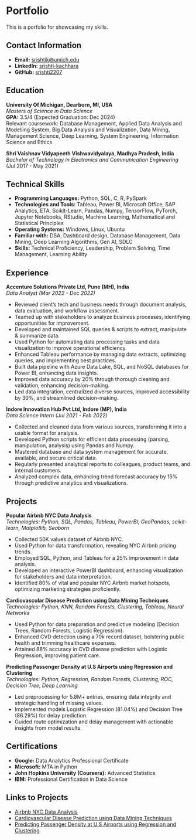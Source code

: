 # Portfolio

 This is a porfolio for showcasing my skills.

## Contact Information
- **Email:** srishtik@umich.edu
- **LinkedIn:** [srishti-kachhara](https://www.linkedin.com/in/srishti-kachhara-2207vr000/)
- **GitHub:** [srishti2207](https://github.com/srishti2207)

## Education
**University Of Michigan, Dearborn, MI, USA**  
_Masters of Science in Data Science_  
**GPA:** 3.5/4 (Expected Graduation: Dec 2024)  
Relevant coursework: Database Management, Applied Data Analysis and Modelling System, Big Data Analysis and Visualization, Data Mining, Management Science, Deep Learning, System Engineering, Information Science and Ethics

**Shri Vaishnav Vidyapeeth Vishwavidyalaya, Madhya Pradesh, India**  
_Bachelor of Technology in Electronics and Communication Engineering_  
(Jul 2017 - May 2021)

## Technical Skills
- **Programming Languages:** Python, SQL, C, R, PySpark
- **Technologies and Tools:** Tableau, Power BI, Microsoft Office, SAP Analytics, ETA, Scikit-Learn, Pandas, Numpy, TensorFlow, PyTorch, Jupyter Notebooks, RStudio, Machine Learning, Mathematical and Statistical Principles
- **Operating Systems:** Windows, Linux, Ubuntu
- **Familiar with:** DSA, Dashboard design, Database Management, Data Mining, Deep Learning Algorithms, Gen AI, SDLC
- **Skills:** Technical Proficiency, Leadership, Problem Solving, Time Management, Learning Ability

## Experience

**Accenture Solutions Private Ltd, Pune (MH), India**  
_Data Analyst (Mar 2022 - Dec 2022)_
- Reviewed client’s tech and business needs through document analysis, data evaluation, and workflow assessment.
- Teamed up with stakeholders to analyze business processes, identifying opportunities for improvement.
- Developed and maintained SQL queries & scripts to extract, manipulate & summarize data.
- Used Python for automating data processing tasks and data visualization to improve operational efficiency.
- Enhanced Tableau performance by managing data extracts, optimizing queries, and implementing best practices.
- Built data pipeline with Azure Data Lake, SQL, and NoSQL databases for Power BI, enhancing data insights.
- Improved data accuracy by 20% through thorough cleaning and validation, enhancing decision-making.
- Led data integration, centralized diverse sources, improved accessibility by 30%, and streamlined decision-making.

**Indore Innovation Hub Pvt Ltd, Indore (MP), India**  
_Data Science Intern (Jul 2021 - Feb 2022)_
- Collected and cleaned data from various sources, transforming it into a usable format for analysis.
- Developed Python scripts for efficient data processing (parsing, manipulation, analysis) using Pandas and Numpy.
- Mastered database and data system management for accurate, available, and secure critical data.
- Regularly presented analytical reports to colleagues, product teams, and internal customers.
- Analyzed complex data, enhancing trend forecast accuracy by 15% through predictive analytics and visualizations.

## Projects

**Popular Airbnb NYC Data Analysis**  
_Technologies: Python, SQL, Pandas, Tableau, PowerBI, GeoPandas, scikit-learn, Matplotlib, Seaborn_  
- Collected 50K values dataset of Airbnb NYC.
- Used Python for data transformation, revealing NYC Airbnb pricing trends.
- Employed SQL, Python, and Tableau for a 25% improvement in data analysis.
- Developed an interactive PowerBI dashboard, enhancing visualization for stakeholders and data interpretation.
- Identified 80% of vital and popular NYC Airbnb market hotspots, optimizing marketing strategies proficiently.

**Cardiovascular Disease Prediction using Data Mining Techniques**  
_Technologies: Python, KNN, Random Forests, Clustering, Tableau, Neural Networks_  
- Used Python for data preparation and predictive modeling (Decision Trees, Random Forests, Logistic Regression).
- Enhanced CVD detection using a 70k record dataset, bolstering public health and trimming healthcare expenses.
- Attained 88% accuracy in CVD disease prediction with Logistic Regression, improving patient care.

**Predicting Passenger Density at U.S Airports using Regression and Clustering**  
_Technologies: Python, Regression, Random Forests, Clustering, ROC, Decision Tree, Deep Learning_  
- Led preprocessing for 5.8M+ entries, ensuring data integrity and strategic handling of missing values.
- Implemented models Logistic Regression (81.04%) and Decision Tree (86.29%) for delay prediction.
- Guided route optimization and delay management with actionable insights from model results.

## Certifications
- **Google:** Data Analytics Professional Certificate
- **Microsoft:** MTA in Python
- **John Hopkins University (Coursera):** Advanced Statistics
- **IBM:** Professional Certification in Data Science

## Links to Projects
- [Airbnb NYC Data Analysis](https://github.com/srishti2207/Airbnb-NYC-Data-Analysis)
- [Cardiovascular Disease Prediction using Data Mining Techniques](https://github.com/srishti2207/CardiovascularDisease-Prediction-using-Data-Mining-Techniques)
- [Predicting Passenger Density at U.S Airports using Regression and Clustering](https://github.com/srishti2207/Predicting-Passenger-Density-at-U.S-Airports-using-Regression-and-Clustering)
